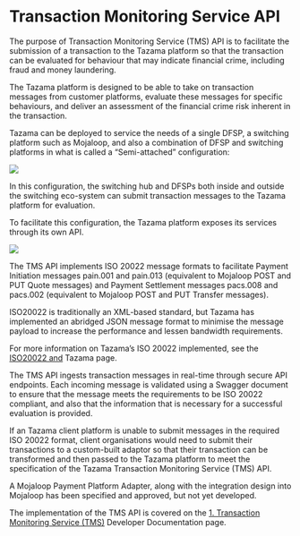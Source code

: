 # Transaction Monitoring Service API

The purpose of Transaction Monitoring Service (TMS) API is to facilitate the submission of a transaction to the Tazama platform so that the transaction can be evaluated for behaviour that may indicate financial crime, including fraud and money laundering.

The Tazama platform is designed to be able to take on transaction messages from customer platforms, evaluate these messages for specific behaviours, and deliver an assessment of the financial crime risk inherent in the transaction.

Tazama can be deployed to service the needs of a single DFSP, a switching platform such as Mojaloop, and also a combination of DFSP and switching platforms in what is called a “Semi-attached” configuration:

![](../../Images/image-20220505-101250.png)

In this configuration, the switching hub and DFSPs both inside and outside the switching eco-system can submit transaction messages to the Tazama platform for evaluation.

To facilitate this configuration, the Tazama platform exposes its services through its own API.

![](../../Images/image-20220505-100215.png)

The TMS API implements ISO 20022 message formats to facilitate Payment Initiation messages pain.001 and pain.013 (equivalent to Mojaloop POST and PUT Quote messages) and Payment Settlement messages pacs.008 and pacs.002 (equivalent to Mojaloop POST and PUT Transfer messages).

ISO20022 is traditionally an XML-based standard, but Tazama has implemented an abridged JSON message format to minimise the message payload to increase the performance and lessen bandwidth requirements.

For more information on Tazama’s ISO 20022 implemented, see the [ISO20022 and](https://frmscoe.atlassian.net/l/cp/J7uLUgRb) Tazama page.

The TMS API ingests transaction messages in real-time through secure API endpoints. Each incoming message is validated using a Swagger document to ensure that the message meets the requirements to be ISO 20022 compliant, and also that the information that is necessary for a successful evaluation is provided.

If an Tazama client platform is unable to submit messages in the required ISO 20022 format, client organisations would need to submit their transactions to a custom-built adaptor so that their transaction can be transformed and then passed to the Tazama platform to meet the specification of the Tazama Transaction Monitoring Service (TMS) API.

A Mojaloop Payment Platform Adapter, along with the integration design into Mojaloop has been specified and approved, but not yet developed.

The implementation of the TMS API is covered on the [1\. Transaction Monitoring Service (TMS)](https://frmscoe.atlassian.net/wiki/spaces/FRMS/pages/1739897) Developer Documentation page.
